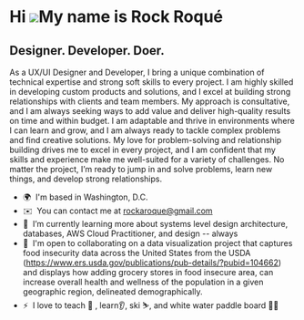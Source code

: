 Hi ![](https://user-images.githubusercontent.com/18350557/176309783-0785949b-9127-417c-8b55-ab5a4333674e.gif)My name is Rock Roqué
==================================================================================================================================

Designer. Developer. Doer.
--------------------------

As a UX/UI Designer and Developer, I bring a unique combination of technical expertise and strong soft skills to every project. I am highly skilled in developing custom products and solutions, and I excel at building strong relationships with clients and team members. My approach is consultative, and I am always seeking ways to add value and deliver high-quality results on time and within budget. I am adaptable and thrive in environments where I can learn and grow, and I am always ready to tackle complex problems and find creative solutions. My love for problem-solving and relationship building drives me to excel in every project, and I am confident that my skills and experience make me well-suited for a variety of challenges. No matter the project, I’m ready to jump in and solve problems, learn new things, and develop strong relationships.

*   🌍  I'm based in Washington, D.C.
*   ✉️  You can contact me at [rockaroque@gmail.com](mailto:rockaroque@gmail.com)
*   🧠  I’m currently learning more about systems level design architecture, databases, AWS Cloud Practitioner, and design -- always
*   🤝  I'm open to collaborating on a data visualization project that captures food insecurity data across the United States from the USDA (https://www.ers.usda.gov/publications/pub-details/?pubid=104662) and displays how adding grocery stores in food insecure area, can increase overall health and wellness of the population in a given geographic region, delineated demographically.
*   ⚡  I love to teach 🙌 , learn👂, ski ⛷, and white water paddle board 🏄‍♂️


